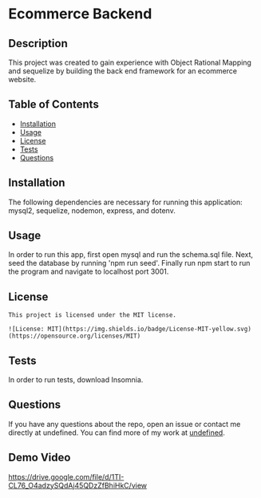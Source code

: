 # Ecommerce Backend

  ## Description

This project was created to gain experience with Object Rational Mapping and sequelize by building the back end framework for an ecommerce website. 

## Table of Contents 

- [Installation](#installation)
- [Usage](#usage)
- [License](#license)
- [Tests](#tests)
- [Questions](#questions)

## Installation

The following dependencies are necessary for running this application: mysql2, sequelize, nodemon, express, and dotenv.

## Usage 

In order to run this app, first open mysql and run the schema.sql file. Next, seed the database by running 'npm run seed'. Finally run npm start to run the program and navigate to localhost port 3001.

## License
  
    This project is licensed under the MIT license. 
      
    ![License: MIT](https://img.shields.io/badge/License-MIT-yellow.svg) (https://opensource.org/licenses/MIT)

## Tests

In order to run tests, download Insomnia.

## Questions

If you have any questions about the repo, open an issue or contact me directly at undefined. You can find more of my work at [undefined](https://github.com/undefined/).

## Demo Video
https://drive.google.com/file/d/1TI-CL76_O4adzySQdAj45QDzZfBhiHkC/view
